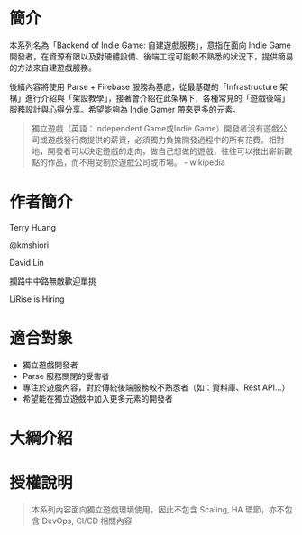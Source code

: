 # 簡介

本系列名為「Backend of Indie Game: 自建遊戲服務」，意指在面向 Indie Game 開發者，在資源有限以及對硬體設備、後端工程可能較不熟悉的狀況下，提供簡易的方法來自建遊戲服務。

後續內容將使用 Parse + Firebase 服務為基底，從最基礎的「Infrastructure 架構」進行介紹與「架設教學」，接著會介紹在此架構下，各種常見的「遊戲後端」服務設計與心得分享。希望能夠為 Indie Gamer 帶來更多的元素。

> 獨立遊戲（英語：Independent Game或Indie Game）開發者沒有遊戲公司或遊戲發行商提供的薪資，必須獨力負擔開發過程中的所有花費。相對地，開發者可以決定遊戲的走向，做自己想做的遊戲，往往可以推出嶄新觀點的作品，而不用受制於遊戲公司或市場。 - wikipedia

# 作者簡介

Terry Huang

@kmshiori

David Lin

攔路中中路無敵歡迎單挑

LiRise is Hiring

# 適合對象

* 獨立遊戲開發者
* Parse 服務關閉的受害者
* 專注於遊戲內容，對於傳統後端服務較不熟悉者（如：資料庫、Rest API...）
* 希望能在獨立遊戲中加入更多元素的開發者

# 大綱介紹

# 授權說明

> 本系列內容面向獨立遊戲環境使用，因此不包含 Scaling, HA 環節，亦不包含 DevOps, CI/CD 相關內容




